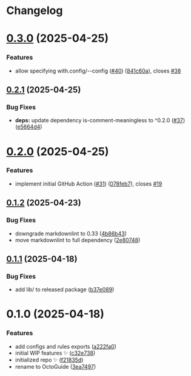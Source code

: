 # Changelog

# [0.3.0](https://github.com/JoshuaKGoldberg/octoguide/compare/0.2.1...0.3.0) (2025-04-25)

### Features

- allow specifying with.config/--config ([#40](https://github.com/JoshuaKGoldberg/octoguide/issues/40)) ([841c60a](https://github.com/JoshuaKGoldberg/octoguide/commit/841c60ab1a798c7a4922d9ff0a0116847b9773ad)), closes [#38](https://github.com/JoshuaKGoldberg/octoguide/issues/38)

## [0.2.1](https://github.com/JoshuaKGoldberg/octoguide/compare/0.2.0...0.2.1) (2025-04-25)

### Bug Fixes

- **deps:** update dependency is-comment-meaningless to ^0.2.0 ([#37](https://github.com/JoshuaKGoldberg/octoguide/issues/37)) ([e5664d4](https://github.com/JoshuaKGoldberg/octoguide/commit/e5664d49c636829da211d24e617430408a3c88ed))

# [0.2.0](https://github.com/JoshuaKGoldberg/octoguide/compare/0.1.2...0.2.0) (2025-04-25)

### Features

- implement initial GitHub Action ([#31](https://github.com/JoshuaKGoldberg/octoguide/issues/31)) ([078feb7](https://github.com/JoshuaKGoldberg/octoguide/commit/078feb73d4cb1221834d39bbab084b1aa4cc3c09)), closes [#19](https://github.com/JoshuaKGoldberg/octoguide/issues/19)

## [0.1.2](https://github.com/JoshuaKGoldberg/octoguide/compare/0.1.1...0.1.2) (2025-04-23)

### Bug Fixes

- downgrade markdownlint to 0.33 ([4b86b43](https://github.com/JoshuaKGoldberg/octoguide/commit/4b86b4341f0dca9a820457a6df2f4584401fb645))
- move markdownlint to full dependency ([2e80748](https://github.com/JoshuaKGoldberg/octoguide/commit/2e80748f37536a9a6ec788b9552cd2e904ef2b58))

## [0.1.1](https://github.com/JoshuaKGoldberg/octoguide/compare/0.1.0...0.1.1) (2025-04-18)

### Bug Fixes

- add lib/ to released package ([b37e089](https://github.com/JoshuaKGoldberg/octoguide/commit/b37e0895888866cba04879c9c2b791b4396330d9))

# 0.1.0 (2025-04-18)

### Features

- add configs and rules exports ([a222fa0](https://github.com/JoshuaKGoldberg/octoguide/commit/a222fa0430732963cf298d9ac9e4644cc838eff4))
- initial WIP features ✨ ([c32e738](https://github.com/JoshuaKGoldberg/octoguide/commit/c32e738570b79be230cfc26aa9328f3719c2aba1))
- initialized repo ✨ ([f21835d](https://github.com/JoshuaKGoldberg/octoguide/commit/f21835d4a64ce97dd7c63af6f7c30555e68a0d1e))
- rename to OctoGuide ([3ea7497](https://github.com/JoshuaKGoldberg/octoguide/commit/3ea74974cf5c1397182363ddbece83f0627fec58))
